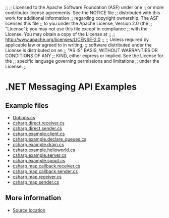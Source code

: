 ;;
;; Licensed to the Apache Software Foundation (ASF) under one
;; or more contributor license agreements.  See the NOTICE file
;; distributed with this work for additional information
;; regarding copyright ownership.  The ASF licenses this file
;; to you under the Apache License, Version 2.0 (the
;; "License"); you may not use this file except in compliance
;; with the License.  You may obtain a copy of the License at
;; 
;;   http://www.apache.org/licenses/LICENSE-2.0
;; 
;; Unless required by applicable law or agreed to in writing,
;; software distributed under the License is distributed on an
;; "AS IS" BASIS, WITHOUT WARRANTIES OR CONDITIONS OF ANY
;; KIND, either express or implied.  See the License for the
;; specific language governing permissions and limitations
;; under the License.
;;


# .NET Messaging API Examples

## Example files

 - [Options.cs](Options.cs.html)
 - [csharp.direct.receiver.cs](csharp.direct.receiver.cs.html)
 - [csharp.direct.sender.cs](csharp.direct.sender.cs.html)
 - [csharp.example.client.cs](csharp.example.client.cs.html)
 - [csharp.example.declare_queues.cs](csharp.example.declare_queues.cs.html)
 - [csharp.example.drain.cs](csharp.example.drain.cs.html)
 - [csharp.example.helloworld.cs](csharp.example.helloworld.cs.html)
 - [csharp.example.server.cs](csharp.example.server.cs.html)
 - [csharp.example.spout.cs](csharp.example.spout.cs.html)
 - [csharp.map.callback.receiver.cs](csharp.map.callback.receiver.cs.html)
 - [csharp.map.callback.sender.cs](csharp.map.callback.sender.cs.html)
 - [csharp.map.receiver.cs](csharp.map.receiver.cs.html)
 - [csharp.map.sender.cs](csharp.map.sender.cs.html)

## More information

 - [Source location](http://svn.apache.org/repos/asf/qpid/tags/0.20/qpid/cpp/bindings/qpid/dotnet/examples)
